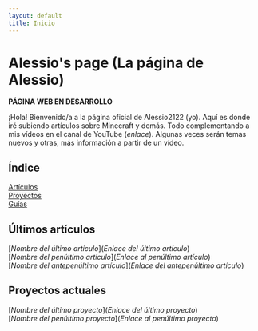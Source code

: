 ```yaml
---
layout: default
title: Inicio
---
```


# Alessio's page (La página de Alessio)

**PÁGINA WEB EN DESARROLLO**

¡Hola! Bienvenido/a a la página oficial de Alessio2122 (yo).
Aquí es donde iré subiendo artículos sobre Minecraft y demás. Todo complementando a mis vídeos en el canal de YouTube (_enlace_).
Algunas veces serán temas nuevos y otras, más información a partir de un vídeo.

## Índice

[Artículos](posts.md)<br>
[Proyectos](proyects.md)<br>
[Guías](guides.md)<br>

## Últimos artículos

[_Nombre del último artículo_](_Enlace del último artículo_) <br>
[_Nombre del penúltimo artículo_](_Enlace al penúltimo artículo_)<br>
[_Nombre del antepenúltimo artículo_](_Enlace del antepenúltimo artículo_)<br>

## Proyectos actuales

[_Nombre del último proyecto_](_Enlace del último proyecto_)<br>
[_Nombre del penúltimo proyecto_](_Enlace al penúltimo proyecto_)<br>